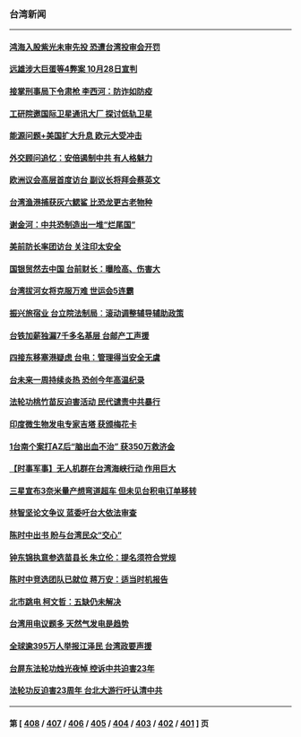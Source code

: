 ### 台湾新闻
---
#### [鸿海入股紫光未审先投 恐遭台湾投审会开罚](../../pages/ncid1349361/n13783702.md) 
#### [远雄涉大巨蛋等4弊案 10月28日宣判](../../pages/ncid1349361/n13783826.md) 
#### [接掌刑事局下令肃枪 李西河：防诈如防疫](../../pages/ncid1349361/n13783829.md) 
#### [工研院邀国际卫星通讯大厂 探讨低轨卫星](../../pages/ncid1349361/n13783737.md) 
#### [能源问题+美国扩大升息 欧元大受冲击](../../pages/ncid1349361/n13783739.md) 
#### [外交顾问追忆：安倍遏制中共 有人格魅力](../../pages/ncid1349361/n13783526.md) 
#### [欧洲议会高层首度访台 副议长将拜会蔡英文](../../pages/ncid1349361/n13783640.md) 
#### [台湾渔港捕获灰六鳃鲨 比恐龙更古老物种](../../pages/ncid1349361/n13783425.md) 
#### [谢金河：中共恐制造出一堆“烂尾国”](../../pages/ncid1349361/n13783459.md) 
#### [美前防长率团访台 关注印太安全](../../pages/ncid1349361/n13783251.md) 
#### [国银贸然去中国  台前财长：曝险高、伤害大](../../pages/ncid1349361/n13782929.md) 
#### [台湾拔河女将克服万难 世运会5连霸](../../pages/ncid1349361/n13782920.md) 
#### [振兴旅宿业 台立院法制局︰滚动调整辅导辅助政策](../../pages/ncid1349361/n13782952.md) 
#### [台铁加薪独漏7千多名基层 台邮产工声援](../../pages/ncid1349361/n13782917.md) 
#### [四接东移塞港疑虑 台电：管理得当安全无虞](../../pages/ncid1349361/n13782919.md) 
#### [台未来一周持续炎热 恐创今年高温纪录](../../pages/ncid1349361/n13782923.md) 
#### [法轮功桃竹苗反迫害活动 民代谴责中共暴行](../../pages/ncid1349361/n13782385.md) 
#### [印度微生物发电专家吉塔 获颁梅花卡](../../pages/ncid1349361/n13782871.md) 
#### [1台南个案打AZ后“脑出血不治” 获350万救济金](../../pages/ncid1349361/n13782870.md) 
#### [【时事军事】无人机群在台湾海峡行动 作用巨大](../../pages/ncid1349361/n13782710.md) 
#### [三星宣布3奈米量产想弯道超车 但未见台积电订单移转](../../pages/ncid1349361/n13782855.md) 
#### [林智坚论文争议 蓝委吁台大依法审查](../../pages/ncid1349361/n13782835.md) 
#### [陈时中出书 盼与台湾民众“交心”](../../pages/ncid1349361/n13782825.md) 
#### [钟东锦执意参选苗县长 朱立伦：提名须符合党规](../../pages/ncid1349361/n13782824.md) 
#### [陈时中竞选团队已就位 蒋万安：适当时机报告](../../pages/ncid1349361/n13782817.md) 
#### [北市跳电 柯文哲：五缺仍未解决](../../pages/ncid1349361/n13782816.md) 
#### [台湾用电议题多 天然气发电是趋势](../../pages/ncid1349361/n13782564.md) 
#### [全球逾395万人举报江泽民 台湾政要声援](../../pages/ncid1349361/n13782176.md) 
#### [台屏东法轮功烛光夜悼 控诉中共迫害23年](../../pages/ncid1349361/n13782378.md) 
#### [法轮功反迫害23周年 台北大游行吁认清中共](../../pages/ncid1349361/n13782189.md) 

---
#### 第 [ [408](./408.md) / [407](./407.md) / [406](./406.md) / [405](./405.md) / [404](./404.md) / [403](./403.md) / [402](./402.md) / [401](./401.md) ] 页
